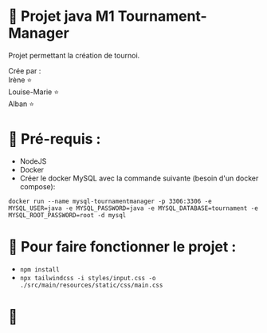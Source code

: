 # :space_invader: Projet java M1 Tournament-Manager

Projet permettant la création de tournoi.

Crée par : <br>
Irène :star:<br>
Louise-Marie :star:<br>
Alban :star:

# :mag_right: Pré-requis :

- NodeJS
- Docker 
- Créer le docker MySQL avec la commande suivante (besoin d'un docker compose):

`docker run --name mysql-tournamentmanager -p 3306:3306 -e MYSQL_USER=java -e MYSQL_PASSWORD=java -e MYSQL_DATABASE=tournament -e MYSQL_ROOT_PASSWORD=root -d mysql`

# :rocket: Pour faire fonctionner le projet :
  
 - `npm install` 
 - `npx tailwindcss -i styles/input.css -o ./src/main/resources/static/css/main.css`
 
 # :star2:
